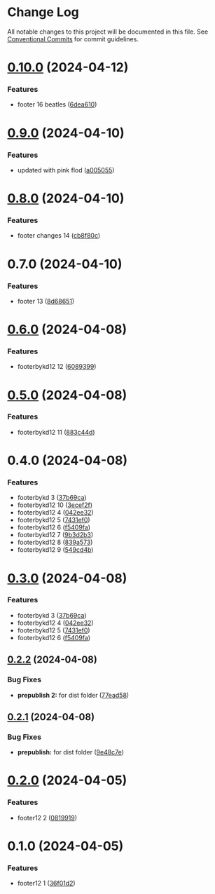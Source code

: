 # Change Log

All notable changes to this project will be documented in this file.
See [Conventional Commits](https://conventionalcommits.org) for commit guidelines.

# [0.10.0](https://github.com/koustubh-desai/yt-player/compare/footerbykd12@0.9.0...footerbykd12@0.10.0) (2024-04-12)


### Features

* footer 16 beatles ([6dea610](https://github.com/koustubh-desai/yt-player/commit/6dea610d0f5016283c8d5c18c3d5105c34526d3f))





# [0.9.0](https://github.com/koustubh-desai/yt-player/compare/footerbykd12@0.8.0...footerbykd12@0.9.0) (2024-04-10)


### Features

* updated with pink flod ([a005055](https://github.com/koustubh-desai/yt-player/commit/a0050551d8e4eb857e02b1609221d285fc298b88))





# [0.8.0](https://github.com/koustubh-desai/yt-player/compare/footerbykd12@0.7.0...footerbykd12@0.8.0) (2024-04-10)


### Features

* footer changes 14 ([cb8f80c](https://github.com/koustubh-desai/yt-player/commit/cb8f80c6b8168fd60389046cc075bccb9867c8af))





# 0.7.0 (2024-04-10)


### Features

* footer 13 ([8d68651](https://github.com/koustubh-desai/yt-player/commit/8d68651617a7baf8a960a8d3cf1e3538ad19668a))





# [0.6.0](https://github.com/koustubh-desai/yt-player/compare/footerbykd12@0.5.0...footerbykd12@0.6.0) (2024-04-08)


### Features

* footerbykd12 12 ([6089399](https://github.com/koustubh-desai/yt-player/commit/6089399281528a286b14545018c7b43e399dc570))





# [0.5.0](https://github.com/koustubh-desai/yt-player/compare/footerbykd12@0.4.0...footerbykd12@0.5.0) (2024-04-08)


### Features

* footerbykd12 11 ([883c44d](https://github.com/koustubh-desai/yt-player/commit/883c44d6d9d375d5738bdd7447ae1666e1bcda60))





# 0.4.0 (2024-04-08)


### Features

* footerbykd 3 ([37b69ca](https://github.com/koustubh-desai/yt-player/commit/37b69cada8548de8d361256d9265452710ed025f))
* footerbykd12 10 ([3ecef2f](https://github.com/koustubh-desai/yt-player/commit/3ecef2fdaa3130c130a3390b16f8ccac8666013e))
* footerbykd12 4 ([042ee32](https://github.com/koustubh-desai/yt-player/commit/042ee329d88552bf4d8f8ee12f1041b5f6578e1c))
* footerbykd12 5 ([7431ef0](https://github.com/koustubh-desai/yt-player/commit/7431ef0a0cdb4e4dbeb41d49f20dd0c7f8820f96))
* footerbykd12 6 ([f5409fa](https://github.com/koustubh-desai/yt-player/commit/f5409fa6f1e6be845c36c2c82ea9a13e1e463e7e))
* footerbykd12 7 ([9b3d2b3](https://github.com/koustubh-desai/yt-player/commit/9b3d2b3c690ca356ced1ee32ab0465501e6ba645))
* footerbykd12 8 ([839a573](https://github.com/koustubh-desai/yt-player/commit/839a57346295c43ac659490635831b3e4c2f3442))
* footerbykd12 9 ([549cd4b](https://github.com/koustubh-desai/yt-player/commit/549cd4b542fabfae6ca71b6899340165f25541d8))





# [0.3.0](https://github.com/koustubh-desai/yt-player/compare/footerbykd12@0.2.2...footerbykd12@0.3.0) (2024-04-08)


### Features

* footerbykd 3 ([37b69ca](https://github.com/koustubh-desai/yt-player/commit/37b69cada8548de8d361256d9265452710ed025f))
* footerbykd12 4 ([042ee32](https://github.com/koustubh-desai/yt-player/commit/042ee329d88552bf4d8f8ee12f1041b5f6578e1c))
* footerbykd12 5 ([7431ef0](https://github.com/koustubh-desai/yt-player/commit/7431ef0a0cdb4e4dbeb41d49f20dd0c7f8820f96))
* footerbykd12 6 ([f5409fa](https://github.com/koustubh-desai/yt-player/commit/f5409fa6f1e6be845c36c2c82ea9a13e1e463e7e))





## [0.2.2](https://github.com/koustubh-desai/yt-player/compare/footerbykd12@0.2.1...footerbykd12@0.2.2) (2024-04-08)


### Bug Fixes

* **prepublish 2:** for dist folder ([77ead58](https://github.com/koustubh-desai/yt-player/commit/77ead58642fb2fab0688b4159736d97e59a99b9e))





## [0.2.1](https://github.com/koustubh-desai/yt-player/compare/footerbykd12@0.2.0...footerbykd12@0.2.1) (2024-04-08)


### Bug Fixes

* **prepublish:** for dist folder ([9e48c7e](https://github.com/koustubh-desai/yt-player/commit/9e48c7ea6a2d29e14b9b358cfd76201df9b6ab8e))





# [0.2.0](https://github.com/koustubh-desai/yt-player/compare/footerbykd12@0.1.0...footerbykd12@0.2.0) (2024-04-05)


### Features

* footer12 2 ([0819919](https://github.com/koustubh-desai/yt-player/commit/0819919b0466b5b2887b5cc5e7de609e225dbe2a))





# 0.1.0 (2024-04-05)


### Features

* footer12 1 ([36f01d2](https://github.com/koustubh-desai/yt-player/commit/36f01d298d4ef9e0ffe11ac0386a9196712c504c))

